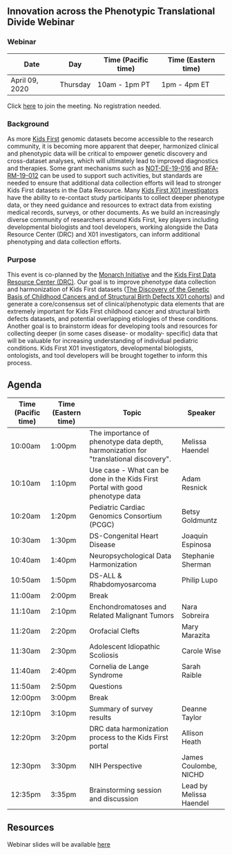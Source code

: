 
## Innovation across the Phenotypic Translational Divide Webinar

### Webinar 

Date | Day | Time (Pacific time) | Time (Eastern time)
-- | -- | -- | --
April 09, 2020 | Thursday | 10am - 1pm PT | 1pm - 4pm ET 

Click [here](https://nih.webex.com/webappng/sites/nih/meeting/info/157352692013890345?MTID=m8d781799d0c41672d57778a1144c9a22) to join the meeting. No registration needed.  


### Background

As more [Kids First](https://kidsfirstdrc.org/) genomic datasets become accessible to the research community, it is becoming more apparent that deeper, harmonized clinical and phenotypic data will be critical to empower genetic discovery and cross-dataset analyses, which will ultimately lead to improved diagnostics and therapies. 
Some grant mechanisms such as [NOT-DE-19-016](https://grants.nih.gov/grants/guide/notice-files/NOT-DE-19-016.html) and [RFA-RM-19-012](https://grants.nih.gov/grants/guide/rfa-files/RFA-RM-19-012.html) can be used to support such activities, but standards are needed to ensure that additional data collection efforts will lead to stronger Kids First datasets in the Data Resource. Many [Kids First X01 investigators](https://commonfund.nih.gov/kidsfirst/x01projects) have the ability to re-contact study participants to collect deeper phenotype data, or they need guidance and resources to extract data from existing medical records, surveys, or other documents. As we build an increasingly diverse community of researchers around Kids First, key players including developmental biologists and tool developers, working alongside the Data Resource Center (DRC) and X01 investigators, can inform additional phenotyping and data collection efforts. 

### Purpose

This event is co-planned by the [Monarch Initiative](https://monarchinitiative.org/) and the [Kids First Data Resource Center (DRC)](https://kidsfirstdrc.org/). Our goal is to improve phenotype data collection and harmonization of Kids First datasets ([The Discovery of the Genetic Basis of Childhood Cancers and of Structural Birth Defects X01 cohorts](https://commonfund.nih.gov/kidsfirst/x01projects)) and generate a core/consensus set of clinical/phenotypic data elements that are extremely important for Kids First childhood cancer and structural birth defects datasets, and potential overlapping etiologies of these conditions. Another goal is to brainstorm ideas for developing tools and resources for collecting deeper (in some cases disease- or modality- specific) data that will be valuable for increasing understanding of individual pediatric conditions. Kids First X01 investigators, developmental biologists, ontologists, and tool developers will be brought together to inform this process.  

## Agenda

Time (Pacific time) | Time (Eastern time) | Topic | Speaker
-- | -- | -- | -- 
10:00am | 1:00pm | The importance of phenotype data depth, harmonization for "translational discovery". | Melissa Haendel
10:10am | 1:10pm | Use case - What can be done in the Kids First Portal with good phenotype data | Adam Resnick
10:20am | 1:20pm | Pediatric Cardiac Genomics Consortium (PCGC) | Betsy Goldmuntz
10:30am | 1:30pm | DS-Congenital Heart Disease | Joaquin Espinosa
10:40am | 1:40pm | Neuropsychological Data Harmonization | Stephanie Sherman
10:50am | 1:50pm | DS-ALL & Rhabdomyosarcoma | Philip Lupo
11:00am | 2:00pm | Break 
11:10am | 2:10pm | Enchondromatoses and Related Malignant Tumors | Nara Sobreira
11:20am | 2:20pm | Orofacial Clefts | Mary Marazita
11:30am | 2:30pm | Adolescent Idiopathic Scoliosis | Carole Wise
11:40am | 2:40pm | Cornelia de Lange Syndrome | Sarah Raible
11:50am | 2:50pm | Questions
12:00pm | 3:00pm | Break
12:10pm | 3:10pm | Summary of survey results | Deanne Taylor
12:20pm | 3:20pm | DRC data harmonization process to the Kids First portal | Allison Heath
12:30pm | 3:30pm | NIH Perspective | James Coulombe, NICHD
12:35pm | 3:35pm | Brainstorming session and discussion | Lead by Melissa Haendel

## Resources

Webinar slides will be available [here](https://docs.google.com/presentation/d/1rJh6IQcVoPbSHOzZpxq7rC4qkU-VDx4d9XMu0F0udYI/edit#slide=id.p)





